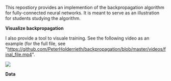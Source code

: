

This repostiory provides an implemention of the backpropagation algorithm for fully-connected
neural networks. It is meant to serve as an illustration for students studying the algorithm.

**Visualize backpropagation**

I also provide a tool to visuale training. See the following video as an example (for the full
file, see "https://github.com/PeterHolderrieth/backpropagation/blob/master/videos/final_file.mp4".

<img src="https://github.com/PeterHolderrieth/backpropagation/blob/master/videos/final_file.gif">

**Data**

